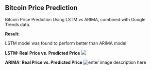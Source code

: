 

## Bitcoin Price Prediction

Bitcoin Price Prediction Using LSTM vs ARIMA, combined with Google Trends data.



**Result:**

LSTM model was found to perform better than ARIMA model. 


**LSTM: Real Price vs. Predicted Price**
![](https://i.imgur.com/DYco1Tl.png)

**ARIMA: Real Price vs. Predicted Price**
![enter image description here](https://i.imgur.com/589x8QB.png)

